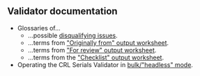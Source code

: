 ## Validator documentation

* Glossaries of...
    - ...possible [disqualifying issues](https://github.com/Center-for-Research-Libraries/validator/blob/main/docs/disqualifying_issues.md).
    - ...terms from ["Originally from" output worksheet](https://github.com/Center-for-Research-Libraries/validator/blob/main/docs/originally_from.md).
    - ...terms from ["For review" output worksheet](https://github.com/Center-for-Research-Libraries/validator/blob/main/docs/for_review.md).
    - ...terms from the ["Checklist" output worksheet](https://github.com/Center-for-Research-Libraries/validator/blob/main/docs/checklist.md).
* Operating the CRL Serials Validator in [bulk/"headless" mode](https://github.com/Center-for-Research-Libraries/validator/blob/main/docs/bulk_mode.md).
